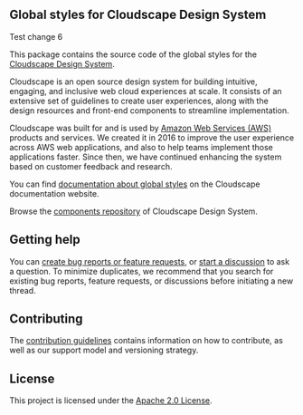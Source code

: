 ## Global styles for Cloudscape Design System

Test change 6

This package contains the source code of the global styles for the [Cloudscape Design System](https://cloudscape.design/).

Cloudscape is an open source design system for building intuitive, engaging, and inclusive web cloud experiences at scale. It consists of an extensive set of guidelines to create user experiences, along with the design resources and front-end components to streamline implementation.

Cloudscape was built for and is used by [Amazon Web Services (AWS)](https://aws.amazon.com/) products and services. We created it in 2016 to improve the user experience across AWS web applications, and also to help teams implement those applications faster. Since then, we have continued enhancing the system based on customer feedback and research.

You can find [documentation about global styles](https://cloudscape.design/get-started/integration/global-styles/) on the Cloudscape documentation website.

Browse the [components repository](https://github.com/cloudscape-design/components) of Cloudscape Design System.

## Getting help

You can [create bug reports or feature requests](https://github.com/cloudscape-design/global-styles/issues/new/choose), or [start a discussion](https://github.com/cloudscape-design/components/discussions) to ask a question. To minimize duplicates, we recommend that you search for existing bug reports, feature requests, or discussions before initiating a new thread.

## Contributing

The [contribution guidelines](CONTRIBUTING.md) contains information on how to contribute, as well as our support model and versioning strategy.

## License

This project is licensed under the [Apache 2.0 License](LICENSE).
